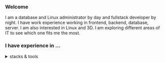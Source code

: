 ### Welcome

I am a database and Linux administrator by day and fullstack developer by night. I have work experience working in frontend, backend, database, server. I am also interested in Linux and 3D. I am exploring different areas of IT to see which one fits me the most.

### I have experience in ...
<details close>
<summary>stacks & tools</summary>
  
#### Programming Languages
C, C++, Java, Javascript, Typescript, Python, Go
  
#### Web Design, UI
Figma, Inkscape, Gimp

#### Frontend
React, Next.js, HTML, CSS, Tailwind CSS, Sass, Apollo, GraphQL, Framer, Jest, cypress, MobX, Redux, Svelte, React Native, i18n
Vue3, Pinia, VueUse, Vue I18n

#### Backend
Django, GraphQL, Graphene, SQL, PostgreSQL, PostgreSQL, Oracle DB, Server, Networking
 
#### CICD, Infrastructure
Git, GitHub Action, Terrafrom,
  
#### Others
Linux, OS(Windows, MacOS, Ubuntu, raspberry Pi OS), Vim, Gnome, Virtual Machine
